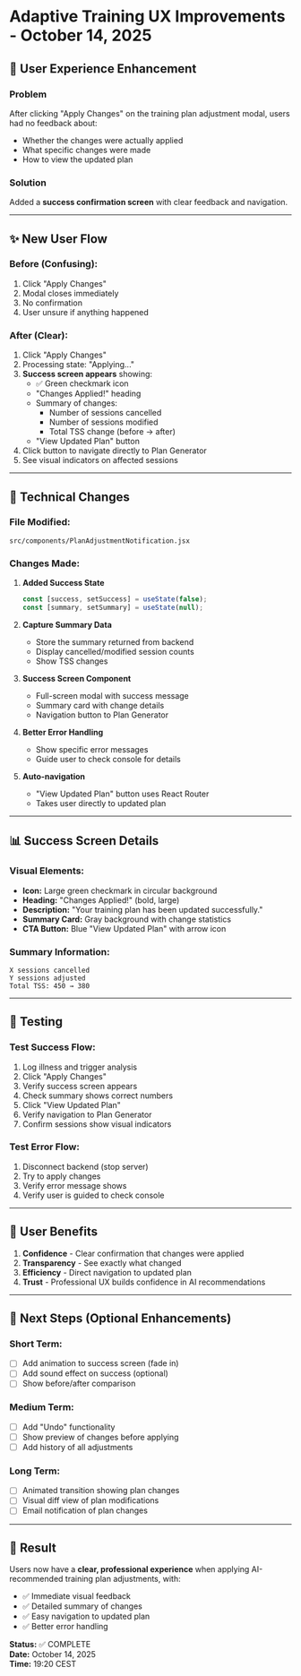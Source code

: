 # Adaptive Training UX Improvements - October 14, 2025

## 🎨 User Experience Enhancement

### Problem
After clicking "Apply Changes" on the training plan adjustment modal, users had no feedback about:
- Whether the changes were actually applied
- What specific changes were made
- How to view the updated plan

### Solution
Added a **success confirmation screen** with clear feedback and navigation.

---

## ✨ New User Flow

### Before (Confusing):
1. Click "Apply Changes"
2. Modal closes immediately
3. No confirmation
4. User unsure if anything happened

### After (Clear):
1. Click "Apply Changes"
2. Processing state: "Applying..."
3. **Success screen appears** showing:
   - ✅ Green checkmark icon
   - "Changes Applied!" heading
   - Summary of changes:
     - Number of sessions cancelled
     - Number of sessions modified
     - Total TSS change (before → after)
   - "View Updated Plan" button
4. Click button to navigate directly to Plan Generator
5. See visual indicators on affected sessions

---

## 🔧 Technical Changes

### File Modified:
`src/components/PlanAdjustmentNotification.jsx`

### Changes Made:

1. **Added Success State**
   ```javascript
   const [success, setSuccess] = useState(false);
   const [summary, setSummary] = useState(null);
   ```

2. **Capture Summary Data**
   - Store the summary returned from backend
   - Display cancelled/modified session counts
   - Show TSS changes

3. **Success Screen Component**
   - Full-screen modal with success message
   - Summary card with change details
   - Navigation button to Plan Generator

4. **Better Error Handling**
   - Show specific error messages
   - Guide user to check console for details

5. **Auto-navigation**
   - "View Updated Plan" button uses React Router
   - Takes user directly to updated plan

---

## 📊 Success Screen Details

### Visual Elements:
- **Icon:** Large green checkmark in circular background
- **Heading:** "Changes Applied!" (bold, large)
- **Description:** "Your training plan has been updated successfully."
- **Summary Card:** Gray background with change statistics
- **CTA Button:** Blue "View Updated Plan" with arrow icon

### Summary Information:
```
X sessions cancelled
Y sessions adjusted
Total TSS: 450 → 380
```

---

## 🧪 Testing

### Test Success Flow:
1. Log illness and trigger analysis
2. Click "Apply Changes"
3. Verify success screen appears
4. Check summary shows correct numbers
5. Click "View Updated Plan"
6. Verify navigation to Plan Generator
7. Confirm sessions show visual indicators

### Test Error Flow:
1. Disconnect backend (stop server)
2. Try to apply changes
3. Verify error message shows
4. Verify user is guided to check console

---

## 🎯 User Benefits

1. **Confidence** - Clear confirmation that changes were applied
2. **Transparency** - See exactly what changed
3. **Efficiency** - Direct navigation to updated plan
4. **Trust** - Professional UX builds confidence in AI recommendations

---

## 📝 Next Steps (Optional Enhancements)

### Short Term:
- [ ] Add animation to success screen (fade in)
- [ ] Add sound effect on success (optional)
- [ ] Show before/after comparison

### Medium Term:
- [ ] Add "Undo" functionality
- [ ] Show preview of changes before applying
- [ ] Add history of all adjustments

### Long Term:
- [ ] Animated transition showing plan changes
- [ ] Visual diff view of plan modifications
- [ ] Email notification of plan changes

---

## 🎉 Result

Users now have a **clear, professional experience** when applying AI-recommended training plan adjustments, with:
- ✅ Immediate visual feedback
- ✅ Detailed summary of changes
- ✅ Easy navigation to updated plan
- ✅ Better error handling

**Status:** ✅ COMPLETE  
**Date:** October 14, 2025  
**Time:** 19:20 CEST
